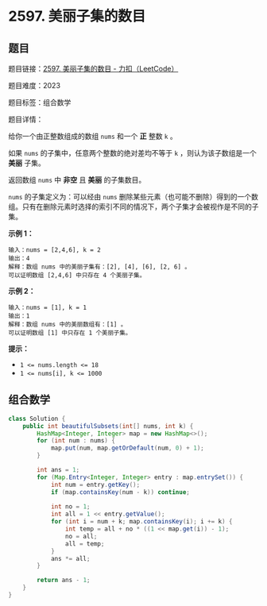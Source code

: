 # 2597. 美丽子集的数目

## 题目

题目链接：[2597. 美丽子集的数目 - 力扣（LeetCode）](https://leetcode.cn/problems/the-number-of-beautiful-subsets/description/)

题目难度：2023

题目标签：组合数学

题目详情：

给你一个由正整数组成的数组 `nums` 和一个 **正** 整数 `k` 。

如果 `nums` 的子集中，任意两个整数的绝对差均不等于 `k` ，则认为该子数组是一个 **美丽** 子集。

返回数组 `nums` 中 **非空** 且 **美丽** 的子集数目。

`nums` 的子集定义为：可以经由 `nums` 删除某些元素（也可能不删除）得到的一个数组。只有在删除元素时选择的索引不同的情况下，两个子集才会被视作是不同的子集。

**示例 1：**

```
输入：nums = [2,4,6], k = 2
输出：4
解释：数组 nums 中的美丽子集有：[2], [4], [6], [2, 6] 。
可以证明数组 [2,4,6] 中只存在 4 个美丽子集。
```

**示例 2：**

```
输入：nums = [1], k = 1
输出：1
解释：数组 nums 中的美丽数组有：[1] 。
可以证明数组 [1] 中只存在 1 个美丽子集。 
```

**提示：**

- `1 <= nums.length <= 18`
- `1 <= nums[i], k <= 1000`



## 组合数学

``` java
class Solution {
    public int beautifulSubsets(int[] nums, int k) {
        HashMap<Integer, Integer> map = new HashMap<>();
        for (int num : nums) {
            map.put(num, map.getOrDefault(num, 0) + 1);
        }

        int ans = 1;
        for (Map.Entry<Integer, Integer> entry : map.entrySet()) {
            int num = entry.getKey();
            if (map.containsKey(num - k)) continue;
            
            int no = 1;
            int all = 1 << entry.getValue();
            for (int i = num + k; map.containsKey(i); i += k) {
                int temp = all + no * ((1 << map.get(i)) - 1);
                no = all;
                all = temp;
            }
            ans *= all;
        }

        return ans - 1;
    }
}
```